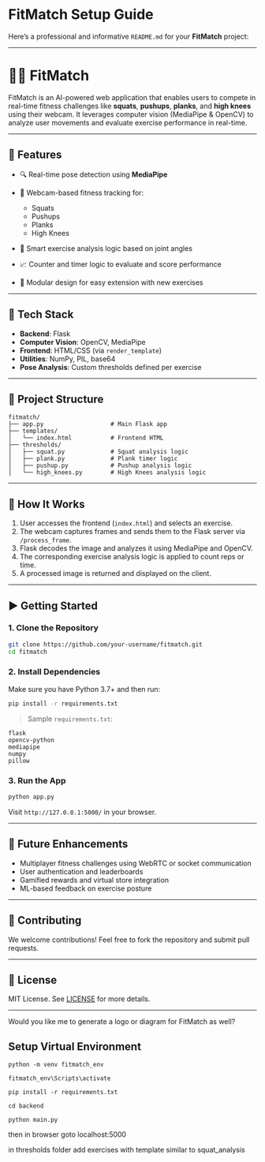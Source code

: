 # FitMatch Setup Guide
Here’s a professional and informative `README.md` for your **FitMatch** project:

---

# 🏋️‍♂️ FitMatch

FitMatch is an AI-powered web application that enables users to compete in real-time fitness challenges like **squats**, **pushups**, **planks**, and **high knees** using their webcam. It leverages computer vision (MediaPipe & OpenCV) to analyze user movements and evaluate exercise performance in real-time.

---

## 🚀 Features

* 🔍 Real-time pose detection using **MediaPipe**
* 📸 Webcam-based fitness tracking for:

  * Squats
  * Pushups
  * Planks
  * High Knees
* 🧠 Smart exercise analysis logic based on joint angles
* 📈 Counter and timer logic to evaluate and score performance
* 🧩 Modular design for easy extension with new exercises

---

## 🧰 Tech Stack

* **Backend**: Flask
* **Computer Vision**: OpenCV, MediaPipe
* **Frontend**: HTML/CSS (via `render_template`)
* **Utilities**: NumPy, PIL, base64
* **Pose Analysis**: Custom thresholds defined per exercise

---

## 📂 Project Structure

```
fitmatch/
├── app.py                   # Main Flask app
├── templates/
│   └── index.html           # Frontend HTML
├── thresholds/
│   ├── squat.py             # Squat analysis logic
│   ├── plank.py             # Plank timer logic
│   ├── pushup.py            # Pushup analysis logic
│   └── high_knees.py        # High Knees analysis logic
```

---

## 🧪 How It Works

1. User accesses the frontend (`index.html`) and selects an exercise.
2. The webcam captures frames and sends them to the Flask server via `/process_frame`.
3. Flask decodes the image and analyzes it using MediaPipe and OpenCV.
4. The corresponding exercise analysis logic is applied to count reps or time.
5. A processed image is returned and displayed on the client.

---

## ▶️ Getting Started

### 1. Clone the Repository

```bash
git clone https://github.com/your-username/fitmatch.git
cd fitmatch
```

### 2. Install Dependencies

Make sure you have Python 3.7+ and then run:

```bash
pip install -r requirements.txt
```

> Sample `requirements.txt`:

```text
flask
opencv-python
mediapipe
numpy
pillow
```

### 3. Run the App

```bash
python app.py
```

Visit `http://127.0.0.1:5000/` in your browser.

---

## 🎯 Future Enhancements

* Multiplayer fitness challenges using WebRTC or socket communication
* User authentication and leaderboards
* Gamified rewards and virtual store integration
* ML-based feedback on exercise posture

---

## 🤝 Contributing

We welcome contributions! Feel free to fork the repository and submit pull requests.

---

## 📜 License

MIT License. See [LICENSE](LICENSE) for more details.

---

Would you like me to generate a logo or diagram for FitMatch as well?

## Setup Virtual Environment

``` 
python -m venv fitmatch_env 
```
``` 
fitmatch_env\Scripts\activate 
```
``` 
pip install -r requirements.txt 
```
``` 
cd backend 
```
``` 
python main.py 
```

then in browser goto localhost:5000

in thresholds folder add exercises with template similar to squat_analysis 
